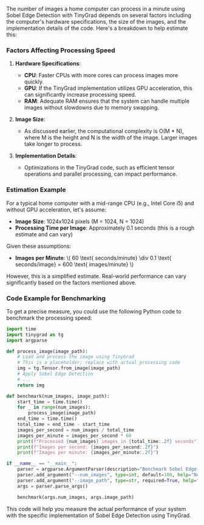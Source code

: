 The number of images a home computer can process in a minute using Sobel Edge Detection with TinyGrad depends on several factors including the computer's hardware specifications, the size of the images, and the implementation details of the code. Here's a breakdown to help estimate this:

### Factors Affecting Processing Speed

1. **Hardware Specifications**:
   - **CPU**: Faster CPUs with more cores can process images more quickly.
   - **GPU**: If the TinyGrad implementation utilizes GPU acceleration, this can significantly increase processing speed.
   - **RAM**: Adequate RAM ensures that the system can handle multiple images without slowdowns due to memory swapping.

2. **Image Size**:
   - As discussed earlier, the computational complexity is O(M * N), where M is the height and N is the width of the image. Larger images take longer to process.

3. **Implementation Details**:
   - Optimizations in the TinyGrad code, such as efficient tensor operations and parallel processing, can impact performance.

### Estimation Example

For a typical home computer with a mid-range CPU (e.g., Intel Core i5) and without GPU acceleration, let's assume:

- **Image Size**: 1024x1024 pixels (M = 1024, N = 1024)
- **Processing Time per Image**: Approximately 0.1 seconds (this is a rough estimate and can vary)

Given these assumptions:
- **Images per Minute**: \\( 60 \\text{ seconds/minute} \\div 0.1 \\text{ seconds/image} = 600 \\text{ images/minute} \\)

However, this is a simplified estimate. Real-world performance can vary significantly based on the factors mentioned above.

### Code Example for Benchmarking

To get a precise measure, you could use the following Python code to benchmark the processing speed:

```python
import time
import tinygrad as tg
import argparse

def process_image(image_path):
    # Load and process the image using TinyGrad
    # This is a placeholder; replace with actual processing code
    img = tg.Tensor.from_image(image_path)
    # Apply Sobel Edge Detection
    # ...
    return img

def benchmark(num_images, image_path):
    start_time = time.time()
    for _ in range(num_images):
        process_image(image_path)
    end_time = time.time()
    total_time = end_time - start_time
    images_per_second = num_images / total_time
    images_per_minute = images_per_second * 60
    print(f"Processed {num_images} images in {total_time:.2f} seconds")
    print(f"Images per second: {images_per_second:.2f}")
    print(f"Images per minute: {images_per_minute:.2f}")

if __name__ == "__main__":
    parser = argparse.ArgumentParser(description="Benchmark Sobel Edge Detection with TinyGrad")
    parser.add_argument("--num_images", type=int, default=100, help="Number of images to process")
    parser.add_argument("--image_path", type=str, required=True, help="Path to the image file")
    args = parser.parse_args()

    benchmark(args.num_images, args.image_path)
```

This code will help you measure the actual performance of your system with the specific implementation of Sobel Edge Detection using TinyGrad.

